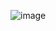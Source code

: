 ![image](https://github.com/department-of-veterans-affairs/va.gov-team/assets/92328831/62581b82-aa3b-429a-af98-08b7eac81ae2)
